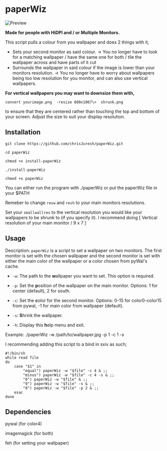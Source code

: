 # paperWiz
![Preview](https://imgur.com/iNTDo3D.gif)

**Made for people with  HiDPI and / or Multiple Monitors.**

This script pulls a colour from you wallpaper and does 2 things with it,

 - Sets your second monitor as said colour.  -> You no longer have to look for a matching wallpaper / have the same one for both / tile the wallpaper across and have parts of it cut
 - Surrounds the wallpaper in said colour if the image is lower than your monitors resolution. -> You no longer have to worry about wallpapers being too low resolution for you monitor, and can also use vertical wallpapers.

**For vertical wallpapers you may want to downsize them with,**
 
`convert yourimage.png  -resize 600x1067\>  shrunk.png`

to ensure that they are centered rather than touching the top and bottom of your screen. Adjust the size to suit your display resolution.

## Installation

`git clone https://github.com/chrisJuresh/paperWiz.git`

`cd paperWiz`

`chmod +x install-paperWiz`

`./install-paperWiz`

`chmod +x paperWiz`

You can either run the program with ./paperWiz or put the paperWiz file in your $PATH

Remeber to change `resw` and `resh` to your main monitors resolutions.

Set your `smallwallres` to the vertical resolution you would like your wallpapers to be shrunk to (if you specify it). I recommend doing [ Vertical resolution of your main monitor / 9 x 7 ]

## Usage

Description:
  `paperWiz` is a script to set a wallpaper on two monitors. The first monitor is set with the chosen wallpaper and the second monitor is set with either the main color of the wallpaper or a color chosen from pyWal's cache.

  * `-w`: The path to the **w**allpaper you want to set. This option is required.
  
  * `-p`: Set the **p**osition of the wallpaper on the main monitor. Options: 1 for center (default), 2 for south.
  
  * `-c`: Set the **c**olor for the second monitor. Options: 0-15 for color0-color15 from pywal, -1 for main color from wallpaper (default).

  * `-s`: **S**hrink the wallpaper.
  
  * `-h`: Display this **h**elp menu and exit.

Example:
  ./paperWiz -w /path/to/wallpaper.jpg -p 1 -c 1 -s

I recommending adding this script to a bind in sxiv as such;

```
#!/bin/sh
while read file
do
	case "$1" in
		"equal") paperWiz -w "$file" -c 4 & ;;
		"minus") paperWiz -w "$file" -c 4 -s & ;;
		"0") paperWiz -w "$file" & ;;
		"9") paperWiz -w "$file" -s & ;;
		"8") paperWiz -w "$file" -p 2 & ;;
	esac
done
```

## Dependencies

pywal (for color4)

imagemagick (for both)

feh (for setting your wallpaper)
